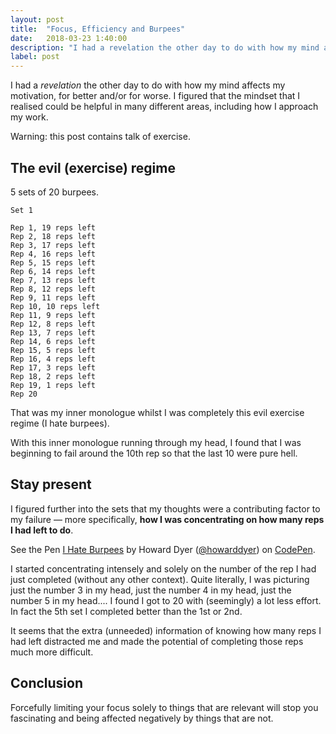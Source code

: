 ```yaml
---
layout: post
title:  "Focus, Efficiency and Burpees"
date:   2018-03-23 1:40:00
description: "I had a revelation the other day to do with how my mind affects my motivation, for better and/or for worse. I figured that the mindset that I realised could be helpful in many different areas, including how I approach my work."
label: post
---
```


I had a *revelation* the other day to do with how my mind affects my motivation, for better and/or for worse. I figured that the mindset that I realised could be helpful in many different areas, including how I approach my work.

Warning: this post contains talk of exercise.

## The evil (exercise) regime

5 sets of 20 burpees.

```
Set 1

Rep 1, 19 reps left
Rep 2, 18 reps left
Rep 3, 17 reps left
Rep 4, 16 reps left
Rep 5, 15 reps left
Rep 6, 14 reps left
Rep 7, 13 reps left
Rep 8, 12 reps left
Rep 9, 11 reps left
Rep 10, 10 reps left
Rep 11, 9 reps left
Rep 12, 8 reps left
Rep 13, 7 reps left
Rep 14, 6 reps left
Rep 15, 5 reps left
Rep 16, 4 reps left
Rep 17, 3 reps left
Rep 18, 2 reps left
Rep 19, 1 reps left
Rep 20
```

That was my inner monologue whilst I was completely this evil exercise regime (I hate burpees).

With this inner monologue running through my head, I found that I was beginning to fail around the 10th rep so that the last 10 were pure hell.

## Stay present

I figured further into the sets that my thoughts were a contributing factor to my failure — more specifically, **how I was concentrating on how many reps I had left to do**.

<p data-height="338" data-theme-id="0" data-slug-hash="jzmyLN" data-default-tab="result" data-user="howarddyer" data-embed-version="2" data-pen-title="I Hate Burpees" class="codepen">See the Pen <a href="https://codepen.io/howarddyer/pen/jzmyLN/">I Hate Burpees</a> by Howard Dyer (<a href="https://codepen.io/howarddyer">@howarddyer</a>) on <a href="https://codepen.io">CodePen</a>.</p>
<script async src="https://static.codepen.io/assets/embed/ei.js"></script>

I started concentrating intensely and solely on the number of the rep I had just completed (without any other context). Quite literally, I was picturing just the number 3 in my head, just the number 4 in my head, just the number 5 in my head.... I found I got to 20 with (seemingly) a lot less effort. In fact the 5th set I completed better than the 1st or 2nd.

It seems that the extra (unneeded) information of knowing how many reps I had left distracted me and made the potential of completing those reps much more difficult.

## Conclusion

Forcefully limiting your focus solely to things that are relevant will stop you fascinating and being affected negatively by things that are not.
